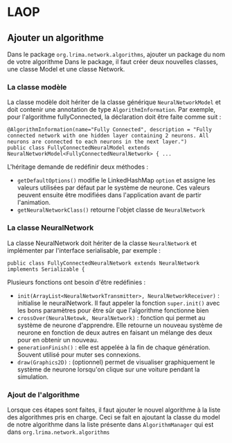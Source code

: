 # LAOP
## Ajouter un algorithme
Dans le package `org.lrima.network.algorithms`, ajouter un package du nom de votre algorithme
Dans le package, il faut créer deux nouvelles classes, une classe Model et une classe Network.
### La classe modèle
La classe modèle doit hériter de la classe générique `NeuralNetworkModel` et doit contenir une annotation de type `AlgorithmInformation`. Par exemple, pour l'algorithme fullyConnected, la déclaration doit être faite comme suit :  
```
@AlgorithmInformation(name="Fully Connected", description = "Fully connected network with one hidden layer containing 2 neurons. All neurons are connected to each neurons in the next layer.")
public class FullyConnectedNeuralModel extends NeuralNetworkModel<FullyConnectedNeuralNetwork> { ...
```
L'héritage demande de redéfinir deux méthodes :
- `getDefaultOptions()` modifie le LinkedHashMap `option` et assigne les valeurs utilisées par défaut par le système de neurone. Ces valeurs peuvent ensuite être modifiées dans l'application avant de partir l'animation.
- `getNeuralNetworkClass()` retourne l'objet classe de `NeuralNetwork` 
### La classe NeuralNetwork
La classe NeuralNetwork doit hériter de la classe `NeuralNetwork` et implémenter par l'interface serialisable, par exemple :  
```
public class FullyConnectedNeuralNetwork extends NeuralNetwork implements Serializable { 
```
Plusieurs fonctions ont besoin d'être redéfinies : 
- `init(ArrayList<NeuralNetworkTransmitter>, NeuralNetworkReceiver)` : initialise le neuralNetwork. Il faut appeler la fonction `super.init()` avec les bons paramètres pour être sûr que l'algorithme fonctionne bien 
- `crossOver(NeuralNetowk, NeuralNetwork)` : fonction qui permet au système de neurone d'apprendre. Elle retourne un nouveau système de neurone en fonction de deux autres en faisant un mélange des deux pour en obtenir un nouveau.
- `generationFinish()` : elle est appelée à la fin de chaque génération. Souvent utilisé pour muter ses connexions.
- `draw(Graphics2D)` : (optionnel) permet de visualiser graphiquement le système de neurone lorsqu'on clique sur une voiture pendant la simulation.
### Ajout de l'algorithme
Lorsque ces étapes sont faites, il faut ajouter le nouvel algorithme à la liste des algorithmes pris en charge. Ceci se fait en ajoutant la classe du model de notre algorithme dans la liste présente dans `AlgorithmManager` qui est dans `org.lrima.network.algorithms`
